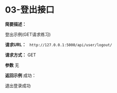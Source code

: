 # 03-登出接口
    
**简要描述：** 

登出示例(GET请求练习)

**请求URL：** 
` http://127.0.0.1:5000/api/user/logout/`
  
**请求方式：**
GET 

**参数**
无


 **返回示例**
成功：

退出登录成功




